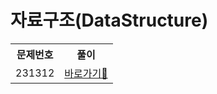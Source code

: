 <h1>자료구조(DataStructure)</h1>

<table>
  <tr>
    <th>문제번호</th>
    <th>풀이</th>
   
  </tr>
  <tr>
    <td>231312</td>
    <td> <a href="http://www.naver.com">바로가기💨</a> </td>
   
  </tr>
</table>


